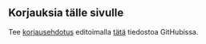 ## Korjauksia tälle sivulle

Tee [korjausehdotus](/korjaus#typoja-materiaalissa) editoimalla [tätä]({{site.repo_url}}/blob/{{site.repo_branch}}/{{page.path}}) tiedostoa GitHubissa.

